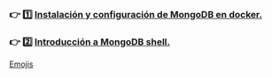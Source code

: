 ### :point_right:	:one:	[Instalación y configuración de MongoDB en docker.](https://github.com/aruipal/NoSQL/blob/main/1.%20Instalaci%C3%B3n%20MongoDB.md)

### :point_right:	:two:	[Introducción a MongoDB shell.](https://github.com/aruipal/NoSQL/blob/main/1.%20Instalaci%C3%B3n%20MongoDB.md)

[Emojis](https://github.com/ikatyang/emoji-cheat-sheet)
